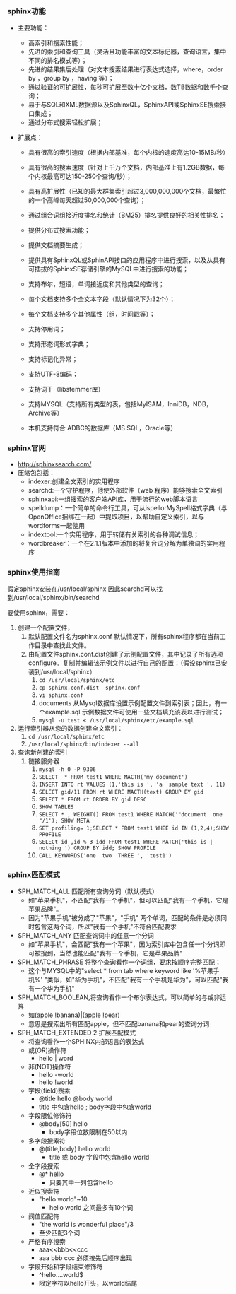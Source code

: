 ### sphinx功能

* 主要功能：

  * 高索引和搜索性能；
  * 先进的索引和查询工具（灵活且功能丰富的文本标记器，查询语言，集中不同的排名模式等）；
  * 先进的结果集后处理（对文本搜索结果进行表达式选择，where，order by ，group by ，having 等）；
  * 通过验证的可扩展性，每秒可扩展至数十亿个文档，数TB数据和数千个查询；
  * 易于与SQL和XML数据源以及SphinxQL，SphinxAPI或SphinxSE搜索接口集成；
  * 通过分布式搜索轻松扩展；

* 扩展点：

  * 具有很高的索引速度（根据内部基准，每个内核的速度高达10-15MB/秒）

  * 具有很高的搜索速度（针对上千万个文档，内部基准上有1.2GB数据，每个内核最高可达150-250个查询/秒）；

  * 具有高扩展性（已知的最大群集索引超过3,000,000,000个文档，最繁忙的一个高峰每天超过50,000,000个查询）；

  * 通过组合词组接近度排名和统计（BM25）排名提供良好的相关性排名；

  * 提供分布式搜索功能；

  * 提供文档摘要生成；

  * 提供具有SphinxQL或SphinAPI接口的应用程序中进行搜索，以及从具有可插拔的SphinxSE存储引擎的MySQL中进行搜索的功能；

  * 支持布尔，短语，单词接近度和其他类型的查询；

  * 每个文档支持多个全文本字段（默认情况下为32个）；

  * 每个文档支持多个其他属性（组，时间戳等）；

  * 支持停用词；

  * 支持形态词形式字典；

  * 支持标记化异常；

  * 支持UTF-8编码；

  * 支持词干（libstemmer库）

    [libstemmer库]: http://sphinxsearch.com/wiki/doku.php?id=charset_tables

  * 支持MYSQL（支持所有类型的表，包括MyISAM，InniDB，NDB，Archive等）

  * 本机支持符合 ADBC的数据库（MS  SQL，Oracle等）

### sphinx官网

* http://sphinxsearch.com/
* 压缩包包括：
  * indexer:创建全文索引的实用程序
  * searchd:一个守护程序，他使外部软件（web 程序）能够搜索全文索引
  * sphinxapi:一组搜索的客户端API库，用于流行的web脚本语言
  * spelldump：一个简单的命令行工具，可从ispellorMySpell格式字典（与OpenOffice捆绑在一起）中提取项目，以帮助自定义索引，以与wordforms一起使用
  * indextool:一个实用程序，用于转储有关索引的各种调试信息；
  * wordbreaker：一个在2.1.1版本中添加的将复合词分解为单独词的实用程序

### sphinx使用指南

假定sphinx安装在/usr/local/sphinx 因此searchd可以找到/usr/local/sphinx/bin/searchd

要使用sphinx，需要：

1. 创建一个配置文件，
   1. 默认配置文件名为sphinx.conf 默认情况下，所有sphinx程序都在当前工作目录中查找此文件。
   2. 由配置文件sphinx.conf.dist创建了示例配置文件，其中记录了所有选项configure。复制并编辑该示例文件以进行自己的配置：（假设sphinx已安装到/usr/local/sphinx）
      1. `cd /usr/local/sphinx/etc`
      2. `cp sphinx.conf.dist  sphinx.conf`
      3. `vi sphinx.conf`
      4. documents 从Mysql数据库设置示例配置文件到索引表；因此，有一个example.sql  示例数据文件可使用一些文档填充该表以进行测试；
      5. `mysql -u test < /usr/local/sphinx/etc/example.sql`
2. 运行索引器从您的数据创建全文索引：
   1. `cd /usr/local/sphinx/etc`
   2. `/usr/local/sphinx/bin/indexer --all`
3. 查询新创建的索引
   1. 链接服务器
      1. `mysql -h 0 -P 9306`
      2. `SELECT  * FROM test1 WHERE MACTH('my document')`
      3. `INSERT INTO rt VALUES (1,'this is ', 'a  sample text ', 11)`
      4. `SELECT gid/11 FROM rt WHERE MACTH(text) GROUP BY gid`
      5. `SELECT * FROM rt ORDER BY gid DESC`
      6. `SHOW TABLES`
      7. `SELECT * , WEIGHT() FROM test1 WHERE MATCH('"document  one "/1'); SHOW META` 
      8. `SET profiling= 1;SELECT * FROM test1 WHEE id IN (1,2,4);SHOW PROFILE`
      9. `SELECt id ,id % 3 idd FROM test1 WHERE MATCH('this is | nothing ') GROUP BY idd; SHOW PROFILE`
      10. `CALL KEYWORDS('one  two  THREE ', 'test1')`

### sphinx匹配模式

* SPH_MATCH_ALL 匹配所有查询分词（默认模式）
  * 如"苹果手机"，不匹配"我有一个手机"，但可以匹配"我有一个手机，它是苹果品牌"。
  * 因为"苹果手机"被分成了"苹果"，"手机" 两个单词，匹配的条件是必须同时包含这两个词，所以"我有一个手机"不符合匹配要求
* SPH_MATCH_ANY 匹配查询词中的任意一个分词
  * 如"苹果手机"，会匹配"我有一个苹果"，因为索引库中包含任一个分词即可被搜到，当然也能匹配"我有一个手机，它是苹果品牌"
* SPH_MATCH_PHRASE 将整个查询看作一个词组，要求按顺序完整匹配；
  * 这个与MYSQL中的"select * from tab where keyword like '%苹果手机%'  "类似，如"华为手机"，不匹配"我有一个手机是华为"，可以匹配"我有一个华为手机"
* SPH_MATCH_BOOLEAN,将查询看作一个布尔表达式，可以简单的与或非运算
  * 如(apple !banana)|(apple !pear)
  * 意思是搜索出所有匹配apple，但不匹配banana和pear的查询分词
* SPH_MATCH_EXTENDED 2 扩展匹配模式
  * 将查询看作一个SPHINX内部语言的表达式
  * 或(OR)操作符
    * hello | word
  * 非(NOT)操作符
    * hello -world
    * hello !world
  * 字段(field)搜索
    * @title hello @body world
    * title 中包含hello ; body字段中包含world
  * 字段限位修饰符
    * @body[50] hello
      * body字段位数限制在50以内
  * 多字段搜索符
    * @(title,body) hello world
      * title 或 body 字段中包含hello world
  * 全字段搜索
    * @* hello
      * 只要其中一列包含hello
  * 近似搜索符
    * "hello world"~10
      * hello world 之间最多有10个词
  * 阀值匹配符
    * "the world is wonderful place"/3
    * 至少匹配3个词
  * 严格有序搜索
    * aaa<<bbb<<ccc
    * aaa bbb ccc 必须按先后顺序出现
  * 字段开始和字段结束修饰符
    * ^hello....world$
    * 限定字符以hello开头，以world结尾

